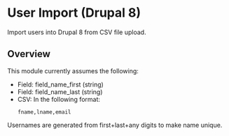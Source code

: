 # User Import (Drupal 8)
Import users into Drupal 8 from CSV file upload.

## Overview

This module currently assumes the following:

- Field: field_name_first (string)
- Field: field_name_last (string)
- CSV: In the following format:
    ```
    fname,lname,email
    ```

Usernames are generated from first+last+any digits to make name unique.
